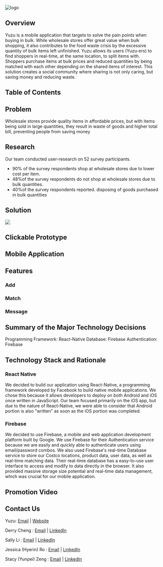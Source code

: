 ![logo](./images/logo.png)

## Overview

Yuzu is a mobile application that targets to solve the pain points when buying in bulk. While wholesale stores offer great value when bulk shopping, it also contributes to the food waste crisis by the excessive quantity of bulk items left unfinished. Yuzu allows its users (Yuzu-ers) to find shoppers in real-time, at the same location, to split items with. Shoppers purchase items at bulk prices and reduced quantities by being matched with each other depending on the shared items of interest. This solution creates a social community where sharing is not only caring, but saving money and reducing waste.

## Table of Contents

## Problem
Wholesale stores provide quality items in affordable prices, but with items being sold in large quantities, they result in waste of goods and higher total bill, preventing people from saving money

## Research
Our team conducted user-research on 52 survey participants. 
* 90% of the survey respondents shop at wholesale stores due to lower cost per item. 
* 48%of the survey respondents do not shop at wholesale stores due to bulk quantities. 
* 40%of the survey respondents reported. disposing of goods purchased in bulk quantities

## Solution
[<img src="./images/poster_image.png">](https://github.com/lisally/yuzu/blob/master/documentation/images/poster.pdf)

## Clickable Prototype

## Mobile Application

## Features

### Add

### Match

### Message

## Summary of the Major Technology Decisions
Programming Framework: React-Native
Database: Firebase
Authentication: Firebase

## Technology Stack and Rationale
### React Native
We decided to build our application using React-Native, a programming framework developed by Facebook to build native mobile applications. We chose this because it allows developers to deploy on both Android and iOS once written in JavaScript. Our team focused primarily on the iOS app, but due to the nature of React-Native, we were able to consider that Android portion is also "written" as soon as the iOS portion was completed.

### Firebase
We decided to use Firebase, a mobile and web application development platform built by Google. We use Firebase for their Authentication service because we are easily and quickly able to authenticate users using email/password combos. We also used Firebase's real-time Database service to store our Costco locations, product data, user data, as well as real-time matching data. Their real-time database has a easy-to-use user interface to access and modify to data directly in the browser. It also provided massive storage size potential and real-time data management, which was crucial for our mobile application.

## Promotion Video




## Contact Us
Yuzu: [Email](yuzu.me@outlook.com) | [Website](http://yu-zu.me/)

Derry Cheng : [Email](derryc09@uw.edu) | [LinkedIn](https://www.linkedin.com/in/derrycheng/)

Sally Li : [Email](lisally@uw.edu) | [LinkedIn](https://www.linkedin.com/in/lisally95/)

Jessica (Hyerin) Ro : [Email](jessro95@uw.edu) | [LinkedIn](https://www.linkedin.com/in/jessicahyerinro/)

Stacy (Yunpei) Zeng : [Email](stacyz@uw.edu) | [LinkedIn](https://www.linkedin.com/in/yunpeizeng/)